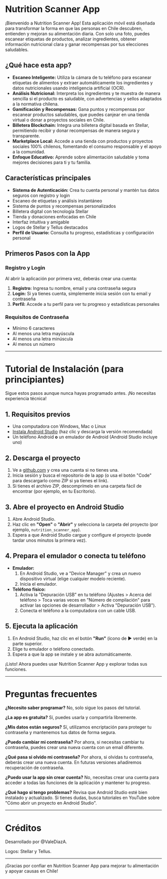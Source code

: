 # Nutrition Scanner App

¡Bienvenido a Nutrition Scanner App! Esta aplicación móvil está diseñada para transformar la forma en que las personas en Chile descubren, entienden y mejoran su alimentación diaria. Con solo una foto, puedes escanear etiquetas de productos, analizar ingredientes, obtener información nutricional clara y ganar recompensas por tus elecciones saludables.

## ¿Qué hace esta app?

- **Escaneo Inteligente:** Utiliza la cámara de tu teléfono para escanear etiquetas de alimentos y extraer automáticamente los ingredientes y datos nutricionales usando inteligencia artificial (OCR).
- **Análisis Nutricional:** Interpreta los ingredientes y te muestra de manera sencilla si el producto es saludable, con advertencias y sellos adaptados a la normativa chilena.
- **Gamificación y Recompensas:** Gana puntos y recompensas por escanear productos saludables, que puedes canjear en una tienda virtual o donar a proyectos sociales en Chile.
- **Billetera Blockchain:** Integra una billetera digital basada en Stellar, permitiendo recibir y donar recompensas de manera segura y transparente.
- **Marketplace Local:** Accede a una tienda con productos y proyectos sociales 100% chilenos, fomentando el consumo responsable y el apoyo a la comunidad.
- **Enfoque Educativo:** Aprende sobre alimentación saludable y toma mejores decisiones para ti y tu familia.

## Características principales

- **Sistema de Autenticación:** Crea tu cuenta personal y mantén tus datos seguros con registro y login
- Escaneo de etiquetas y análisis instantáneo
- Sistema de puntos y recompensas personalizados
- Billetera digital con tecnología Stellar
- Tienda y donaciones enfocadas en Chile
- Interfaz intuitiva y amigable
- Logos de Stellar y Tellus destacados
- **Perfil de Usuario:** Consulta tu progreso, estadísticas y configuración personal

## Primeros Pasos con la App

### Registro y Login
Al abrir la aplicación por primera vez, deberás crear una cuenta:

1. **Registro:** Ingresa tu nombre, email y una contraseña segura
2. **Login:** Si ya tienes cuenta, simplemente inicia sesión con tu email y contraseña
3. **Perfil:** Accede a tu perfil para ver tu progreso y estadísticas personales

### Requisitos de Contraseña
- Mínimo 6 caracteres
- Al menos una letra mayúscula
- Al menos una letra minúscula  
- Al menos un número

---

# Tutorial de Instalación (para principiantes)

Sigue estos pasos aunque nunca hayas programado antes. ¡No necesitas experiencia técnica!

## 1. Requisitos previos

- Una computadora con Windows, Mac o Linux
- [Instala Android Studio](https://developer.android.com/studio) (haz clic y descarga la versión recomendada)
- Un teléfono Android **o** un emulador de Android (Android Studio incluye uno)

## 2. Descarga el proyecto

1. Ve a [github.com](https://github.com) y crea una cuenta si no tienes una.
2. Inicia sesión y busca el repositorio de la app (o usa el botón "Code" para descargarlo como ZIP si ya tienes el link).
3. Si tienes el archivo ZIP, descomprímelo en una carpeta fácil de encontrar (por ejemplo, en tu Escritorio).

## 3. Abre el proyecto en Android Studio

1. Abre Android Studio.
2. Haz clic en **"Open"** o **"Abrir"** y selecciona la carpeta del proyecto (por ejemplo, `nutrition_scanner_app`).
3. Espera a que Android Studio cargue y configure el proyecto (puede tardar unos minutos la primera vez).

## 4. Prepara el emulador o conecta tu teléfono

- **Emulador:**
	1. En Android Studio, ve a "Device Manager" y crea un nuevo dispositivo virtual (elige cualquier modelo reciente).
	2. Inicia el emulador.
- **Teléfono físico:**
	1. Activa la "Depuración USB" en tu teléfono (Ajustes > Acerca del teléfono > Toca varias veces en "Número de compilación" para activar las opciones de desarrollador > Activa "Depuración USB").
	2. Conecta el teléfono a la computadora con un cable USB.

## 5. Ejecuta la aplicación

1. En Android Studio, haz clic en el botón **"Run"** (ícono de ▶️ verde) en la parte superior.
2. Elige tu emulador o teléfono conectado.
3. Espera a que la app se instale y se abra automáticamente.

¡Listo! Ahora puedes usar Nutrition Scanner App y explorar todas sus funciones.

---

# Preguntas frecuentes

**¿Necesito saber programar?**
No, solo sigue los pasos del tutorial.

**¿La app es gratuita?**
Sí, puedes usarla y compartirla libremente.

**¿Mis datos están seguros?**
Sí, utilizamos encriptación para proteger tu contraseña y mantenemos tus datos de forma segura.

**¿Puedo cambiar mi contraseña?**
Por ahora, si necesitas cambiar tu contraseña, puedes crear una nueva cuenta con un email diferente.

**¿Qué pasa si olvido mi contraseña?**
Por ahora, si olvidas tu contraseña, deberás crear una nueva cuenta. En futuras versiones añadiremos recuperación de contraseña.

**¿Puedo usar la app sin crear cuenta?**
No, necesitas crear una cuenta para acceder a todas las funciones de la aplicación y mantener tu progreso.

**¿Qué hago si tengo problemas?**
Revisa que Android Studio esté bien instalado y actualizado. Si tienes dudas, busca tutoriales en YouTube sobre "Cómo abrir un proyecto en Android Studio".

---

# Créditos

Desarrollado por @ValeDiazA.

Logos: Stellar y Tellus.

---

¡Gracias por confiar en Nutrition Scanner App para mejorar tu alimentación y apoyar causas en Chile!
